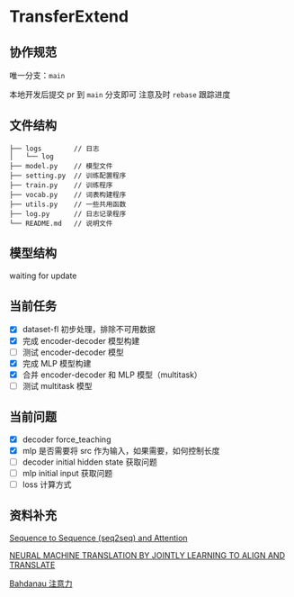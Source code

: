 # TransferExtend

## 协作规范

唯一分支：`main`

本地开发后提交 pr 到 `main` 分支即可
注意及时 `rebase` 跟踪进度

## 文件结构

```
├── logs        // 日志
│   └── log
├── model.py    // 模型文件
├── setting.py  // 训练配置程序
├── train.py    // 训练程序
├── vocab.py    // 词表构建程序
├── utils.py    // 一些共用函数
├── log.py      // 日志记录程序
└── README.md   // 说明文件
```

## 模型结构

waiting for update

## 当前任务

- [x] dataset-fl 初步处理，排除不可用数据
- [x] 完成 encoder-decoder 模型构建
- [ ] 测试 encoder-decoder 模型
- [x] 完成 MLP 模型构建
- [x] 合并 encoder-decoder 和 MLP 模型（multitask）
- [ ] 测试 multitask 模型

## 当前问题

- [x] decoder force_teaching
- [x] mlp 是否需要将 src 作为输入，如果需要，如何控制长度
- [ ] decoder initial hidden state 获取问题
- [ ] mlp initial input 获取问题
- [ ] loss 计算方式

## 资料补充

[Sequence to Sequence (seq2seq) and Attention](https://lena-voita.github.io/nlp_course/seq2seq_and_attention.html#attention_bahdanau_luong)

[NEURAL MACHINE TRANSLATION BY JOINTLY LEARNING TO ALIGN AND TRANSLATE](https://arxiv.org/pdf/1409.0473.pdf)

[Bahdanau 注意力](http://zh.d2l.ai/chapter_attention-mechanisms/bahdanau-attention.html)